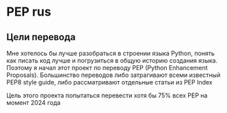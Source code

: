 # PEP rus

## Цели перевода
Мне хотелось бы лучше разобраться в строении языка Python, понять как писать код лучше и погрузиться в общую историю создания языка. Поэтому я начал этот проект по переводу PEP (Python Enhancement Proposals). Большинство переводов либо затрагивают всеми известный PEP8 style guide, либо рассматривают отдельные статьи из PEP Index

Цель этого проекта попытаться перевести хотя бы 75% всех PEP на момент 2024 года


